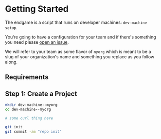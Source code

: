# Getting Started

The endgame is a script that runs on developer machines: `dev-machine setup`.

You're going to have a configuration for your team and if there's something you need please [open an issue](https://github.com/ActionScripted/dev-machine/issues).

We will refer to your team as some flavor of `myorg` which is meant to be a slug of your organization's name and something you replace as you follow along.

## Requirements

## Step 1: Create a Project

```bash
mkdir dev-machine--myorg
cd dev-machine--myorg

# some curl thing here

git init
git commit -am "repo init"
```
